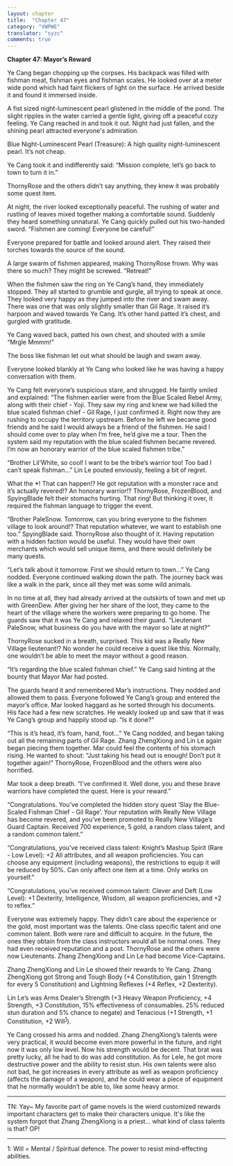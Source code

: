 ```yaml
---
layout: chapter
title:  "Chapter 47"
category: "VWPWE"
translator: "syzc"
comments: true
---
```


**Chapter 47: Mayor’s Reward**
 
Ye Cang began chopping up the corpses. His backpack was filled with fishman meat, fishman eyes and fishman scales. He looked over at a meter wide pond which had faint flickers of light on the surface. He arrived beside it and found it immersed inside.
 
A fist sized night-luminescent pearl glistened in the middle of the pond. The slight ripples in the water carried a gentle light, giving off a peaceful cozy feeling. Ye Cang reached in and took it out. Night had just fallen, and the shining pearl attracted everyone's admiration.
 
Blue Night-Luminescent Pearl (Treasure): A high quality night-luminescent pearl. It’s not cheap.
 
Ye Cang took it and indifferently said: “Mission complete, let’s go back to town to turn it in.”
 
ThornyRose and the others didn’t say anything, they knew it was probably some quest item.
 
At night, the river looked exceptionally peaceful. The rushing of water and rustling of leaves mixed together making a comfortable sound. Suddenly they heard something unnatural. Ye Cang quickly pulled out his two-handed sword. “Fishmen are coming! Everyone be careful!”
 
Everyone prepared for battle and looked around alert. They raised their torches towards the source of the sound.
 
A large swarm of fishmen appeared, making ThornyRose frown. Why was there so much? They might be screwed. “Retreat!”
 
When the fishmen saw the ring on Ye Cang’s hand, they immediately stopped. They all started to grumble and gurgle, all trying to speak at once. They looked very happy as they jumped into the river and swam away. There was one that was only slightly smaller than Gil Rage. It raised it’s harpoon and waved towards Ye Cang. It’s other hand patted it’s chest, and gurgled with gratitude. 
 
Ye Cang waved back, patted his own chest, and shouted with a smile “Mrgle Mmmm!”
 
The boss like fishman let out what should be laugh and swam away.
 
Everyone looked blankly at Ye Cang who looked like he was having a happy conversation with them.
 
Ye Cang felt everyone’s suspicious stare, and shrugged. He faintly smiled and explained: “The fishmen earlier were from the Blue Scaled Rebel Army, along with their chief - Yoji. They saw my ring and knew we had killed the blue scaled fishman chief - Gil Rage, I just confirmed it. Right now they are rushing to occupy the territory upstream. Before he left we became good friends and he said I would always be a friend of the fishmen. He said I should come over to play when I’m free, he’d give me a tour. Then the system said my reputation with the blue scaled fishmen became revered. I’m now an honorary warrior of the blue scaled fishmen tribe.”
 
“Brother Lil’White, so cool! I want to be the tribe’s warrior too! Too bad I can’t speak fishman...” Lin Le pouted enviously, feeling a bit of regret.
 
What the *! That can happen!? He got reputation with a monster race and it’s actually revered!? An honorary warrior!? ThornyRose, FrozenBlood, and SpyingBlade felt their stomachs hurting. That ring! But thinking it over, it required the fishman language to trigger the event.
 
“Brother PaleSnow. Tomorrow, can you bring everyone to the fishmen village to look around!? That reputation whatever, we want to establish one too.” SpyingBlade said. ThornyRose also thought of it. Having reputation with a hidden faction would be useful. They would have their own merchants which would sell unique items, and there would definitely be many quests. 
 
“Let’s talk about it tomorrow. First we should return to town...” Ye Cang nodded. Everyone continued walking down the path. The journey back was like a walk in the park, since all they met was some wild animals.
 
In no time at all, they had already arrived at the outskirts of town and met up with GreenDew. After giving her her share of the loot, they came to the heart of the village where the workers were preparing to go home. The guards saw that it was Ye Cang and relaxed their guard. “Lieutenant PaleSnow, what business do you have with the mayor so late at night?”
 
ThornyRose sucked in a breath, surprised. This kid was a Really New Village lieutenant!? No wonder he could receive a quest like this. Normally, one wouldn’t be able to meet the mayor without a good reason.
 
“It’s regarding the blue scaled fishman chief.” Ye Cang said hinting at the bounty that Mayor Mar had posted.
 
The guards heard it and remembered Mar’s instructions. They nodded and allowed them to pass. Everyone followed Ye Cang’s group and entered the mayor’s office. Mar looked haggard as he sorted through his documents. His face had a few new scratches. He weakly looked up and saw that it was Ye Cang’s group and happily stood up. “Is it done?”
 
“This is it’s head, it’s foam, hand, foot...” Ye Cang nodded, and began taking out all the remaining parts of Gil Rage. Zhang ZhengXiong and Lin Le again began piecing them together. Mar could feel the contents of his stomach rising. He wanted to shout: “Just taking his head out is enough! Don’t put it together again!” ThornyRose, FrozenBlood and the others were also horrified.
 
Mar took a deep breath. “I’ve confirmed it. Well done, you and these brave warriors have completed the quest. Here is your reward.”
 
“Congratulations. You’ve completed the hidden story quest ‘Slay the Blue-Scaled Fishman Chief - Gil Rage’. Your reputation with Really New Village has become revered, and you’ve been promoted to Really New Village’s Guard Captain. Received 700 experience, 5 gold, a random class talent, and a random common talent.”
 
“Congratulations, you’ve received class talent: Knight’s Mashup Spirit (Rare - Low Level): +2 All attributes, and all weapon proficiencies. You can choose any equipment (including weapons), the restrictions to equip it will be reduced by 50%. Can only affect one item at a time. Only works on yourself.”
 
“Congratulations, you’ve received common talent: Clever and Deft (Low Level):  +1 Dexterity, Intelligence, Wisdom, all weapon proficiencies, and +2 to reflex.”
 
Everyone was extremely happy. They didn’t care about the experience or the gold, most important was the talents. One class specific talent and one common talent. Both were rare and difficult to acquire. In the future, the ones they obtain from the class instructors would all be normal ones. They had even received reputation and a post. ThornyRose and the others were now Lieutenants. Zhang ZhengXiong and Lin Le had become Vice-Captains.
 
Zhang ZhengXiong and Lin Le showed their rewards to Ye Cang. Zhang ZhengXiong got Strong and Tough Body (+4 Constitution, gain 1 Strength for every 5 Constitution) and Lightning Reflexes (+4 Reflex, +2 Dexterity).
 
Lin Le’s was Arms Dealer’s Strength (+3 Heavy Weapon Proficiency, +4 Strength, +3 Constitution, 15% effectiveness of consumables. 25% reduced stun duration and 5% chance to negate) and Tenacious (+1 Strength, +1 Constitution, +2 Will<sup>[1](#footnote1)</sup>).
 
Ye Cang crossed his arms and nodded. Zhang ZhengXiong’s talents were very practical, it would become even more powerful in the future, and right now it was only low level. Now his strength would be decent. That brat was pretty lucky, all he had to do was add constitution. As for Lele, he got more destructive power and the ability to resist stun. His own talents were also not bad, he got increases in every attribute as well as weapon proficiency (affects the damage of a weapon), and he could wear a piece of equipment that he normally wouldn’t be able to, like some heavy armor. 
 
---

TN: Yay~ My favorite part of game novels is the wierd customized rewards important characters get to make their characters unique. It's like the system forgot that Zhang ZhengXiong is a priest... what kind of class talents is that? OP!

---

<a name="footnote1">1</a>: Will = Mental / Spiritual defence. The power to resist mind-effecting abilities.